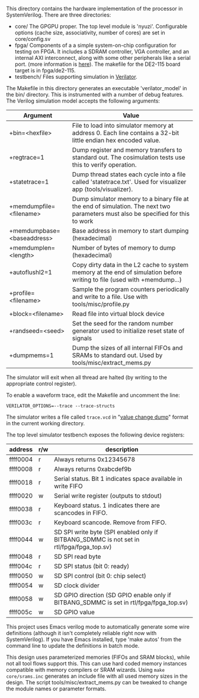 This directory contains the hardware implementation of the processor in 
SystemVerilog. There are three directories:
- core/ The GPGPU proper. The top level module is 'nyuzi'.
Configurable options (cache size, associativity, number of cores) are set in 
core/config.sv
- fpga/ Components of a a simple system-on-chip configuration for testing on FPGA.
It includes a SDRAM controller, VGA controller, and an internal AXI interconnect,
along with some other peripherals like a serial port.
(more information is [here](https://github.com/jbush001/NyuziProcessor/wiki/FPGA-Test-Environment)).
The makefile for the DE2-115 board target is in fpga/de2-115.
- testbench/ Files supporting simulation in [Verilator](http://www.veripool.org/wiki/verilator). 

The Makefile in this directory generates an executable 'verilator_model' 
in the bin/ directory. This is instrumented with a number of debug features. 
The Verilog simulation model accepts the following arguments:

|Argument|Value|
|--------|-----|
| +bin=&lt;hexfile&gt; | File to load into simulator memory at address 0. Each line contains a 32-bit little endian hex encoded value. |
| +regtrace=1 | Dump register and memory transfers to standard out.  The cosimulation tests use this to verify operation. |
| +statetrace=1 | Dump thread states each cycle into a file called 'statetrace.txt'.  Used for visualizer app (tools/visualizer). |
| +memdumpfile=&lt;filename&gt; | Dump simulator memory to a binary file at the end of simulation. The next two parameters must also be specified for this to work |
| +memdumpbase=&lt;baseaddress&gt;| Base address in memory to start dumping (hexadecimal) |
| +memdumplen=&lt;length&gt; | Number of bytes of memory to dump (hexadecimal) |
| +autoflushl2=1 | Copy dirty data in the L2 cache to system memory at the end of simulation before writing to file (used with +memdump...) |
| +profile=&lt;filename&gt; | Sample the program counters periodically and write to a file.  Use with tools/misc/profile.py |
| +block=&lt;filename&gt; | Read file into virtual block device
| +randseed=&lt;seed&gt; | Set the seed for the random number generator used to initialize reset state of signals 
| +dumpmems=1 | Dump the sizes of all internal FIFOs and SRAMs to standard out. Used by tools/misc/extract_mems.py | 

The simulator will exit when all thread are halted (by writing to the
appropriate control register).

To enable a waveform trace, edit the Makefile and uncomment the line:

    VERILATOR_OPTIONS=--trace --trace-structs

The simulator writes a file called `trace.vcd` in "[value change dump](http://en.wikipedia.org/wiki/Value_change_dump)"
format in the current working directory.

The top level simulator testbench exposes the following device registers:

| address | r/w | description
|----|----|----
| ffff0004 | r | Always returns 0x12345678
| ffff0008 | r | Always returns 0xabcdef9b
| ffff0018 | r | Serial status. Bit 1 indicates space available in write FIFO
| ffff0020 | w | Serial write register (outputs to stdout)
| ffff0038 | r | Keyboard status. 1 indicates there are scancodes in FIFO.
| ffff003c | r | Keyboard scancode. Remove from FIFO.  
| ffff0044 | w | SD SPI write byte (SPI enabled only if BITBANG_SDMMC is not set in rtl/fpga/fpga_top.sv)
| ffff0048 | r | SD SPI read byte
| ffff004c | r | SD SPI status (bit 0: ready)
| ffff0050 | w | SD SPI control (bit 0: chip select)
| ffff0054 | w | SD clock divider
| ffff0058 | w | SD GPIO direction (SD GPIO enable only if BITBANG_SDMMC is set in rtl/fpga/fpga_top.sv)
| ffff005c | w | SD GPIO value

This project uses Emacs verilog mode to automatically generate some wire definitions 
(although it isn't completely reliable right now with SystemVerilog).  If you have 
Emacs installed, type 'make autos' from the command line to update the definitions 
in batch mode.

This design uses parameterized memories (FIFOs and SRAM blocks), while not all 
tool flows support this. This can use hard coded memory instances compatible 
with memory compilers or SRAM wizards. Using `make core/srams.inc` generates 
an include file with all used memory sizes in the design. The script 
tools/misc/extract_mems.py can be tweaked to change the module names or parameter 
formats.
